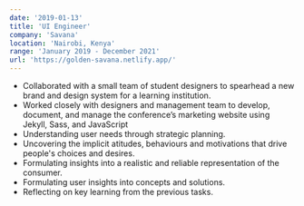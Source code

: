 ```yaml
---
date: '2019-01-13'
title: 'UI Engineer'
company: 'Savana'
location: 'Nairobi, Kenya'
range: 'January 2019 - December 2021'
url: 'https://golden-savana.netlify.app/' 
---
```


- Collaborated with a small team of student designers to spearhead a new brand and design system for a learning institution. 
- Worked closely with designers and management team to develop, document, and manage the conference’s marketing website using Jekyll, Sass, and JavaScript  
- Understanding user needs through strategic planning.
- Uncovering the implicit atitudes, behaviours and motivations that drive people's choices and desires.
- Formulating insights into a realistic and reliable representation of the consumer. 
- Formulating user insights into concepts and solutions. 
- Reflecting on key learning from the previous tasks.
